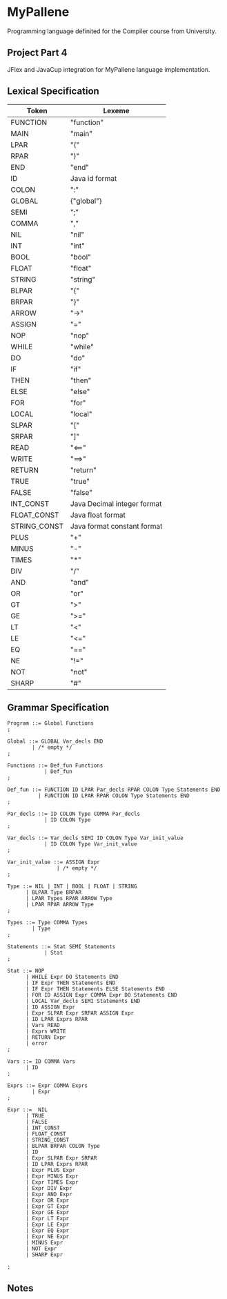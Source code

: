 # MyPallene

Programming language definited for the Compiler course from University.

## Project Part 4
JFlex and JavaCup integration for MyPallene language implementation.

## Lexical Specification

| Token | Lexeme |
|-------|--------|
| FUNCTION | "function" |
| MAIN | "main" |
| LPAR | "(" |
| RPAR | ")" |
| END | "end" |
| ID | Java id format |
| COLON | ":" |
| GLOBAL | {"global"} |
| SEMI | ";" |
| COMMA | "," |
| NIL | "nil" |
| INT | "int" |
| BOOL | "bool" |
| FLOAT | "float" |
| STRING | "string" |
| BLPAR | "{" |
| BRPAR | "}" |
| ARROW | "->" |
| ASSIGN | "=" |
| NOP | "nop" |
| WHILE | "while" |
| DO | "do" |
| IF | "if" |
| THEN | "then" |
| ELSE | "else" |
| FOR | "for" |
| LOCAL | "local" |
| SLPAR | "[" |
| SRPAR | "]" |
| READ | "<==" |
| WRITE | "==>" |
| RETURN | "return" |
| TRUE | "true" |
| FALSE | "false" |
| INT_CONST | Java Decimal integer format |
| FLOAT_CONST | Java float format |
| STRING_CONST | Java format constant format |
| PLUS | "+" |
| MINUS | "-" |
| TIMES | "*" |
| DIV | "/" |
| AND | "and" |
| OR | "or" |
| GT | ">" | 
| GE | ">=" |
| LT | "<" |
| LE | "<=" |
| EQ | "==" |
| NE | "!=" |
| NOT | "not" |
| SHARP | "#" |

## Grammar Specification

```cup
Program ::= Global Functions
;

Global ::= GLOBAL Var_decls END
        | /* empty */
;

Functions ::= Def_fun Functions
            | Def_fun
;

Def_fun ::= FUNCTION ID LPAR Par_decls RPAR COLON Type Statements END
          | FUNCTION ID LPAR RPAR COLON Type Statements END
;

Par_decls ::= ID COLON Type COMMA Par_decls
            | ID COLON Type
;

Var_decls ::= Var_decls SEMI ID COLON Type Var_init_value  
            | ID COLON Type Var_init_value
;

Var_init_value ::= ASSIGN Expr
                | /* empty */
;

Type ::= NIL | INT | BOOL | FLOAT | STRING
      | BLPAR Type BRPAR
      | LPAR Types RPAR ARROW Type
      | LPAR RPAR ARROW Type
;

Types ::= Type COMMA Types
        | Type
;

Statements ::= Stat SEMI Statements
            | Stat
;

Stat ::= NOP
      | WHILE Expr DO Statements END
      | IF Expr THEN Statements END
      | IF Expr THEN Statements ELSE Statements END
      | FOR ID ASSIGN Expr COMMA Expr DO Statements END
      | LOCAL Var_decls SEMI Statements END
      | ID ASSIGN Expr
      | Expr SLPAR Expr SRPAR ASSIGN Expr
      | ID LPAR Exprs RPAR
      | Vars READ
      | Exprs WRITE
      | RETURN Expr
      | error
;

Vars ::= ID COMMA Vars
      | ID
;

Exprs ::= Expr COMMA Exprs
        | Expr
;

Expr ::=  NIL 
      | TRUE 
      | FALSE 
      | INT_CONST 
      | FLOAT_CONST 
      | STRING_CONST 
      | BLPAR BRPAR COLON Type 
      | ID 
      | Expr SLPAR Expr SRPAR 
      | ID LPAR Exprs RPAR 
      | Expr PLUS Expr 
      | Expr MINUS Expr 
      | Expr TIMES Expr 
      | Expr DIV Expr 
      | Expr AND Expr 
      | Expr OR Expr 
      | Expr GT Expr 
      | Expr GE Expr 
      | Expr LT Expr 
      | Expr LE Expr 
      | Expr EQ Expr 
      | Expr NE Expr 
      | MINUS Expr 
      | NOT Expr 
      | SHARP Expr
        
;
```

## Notes
